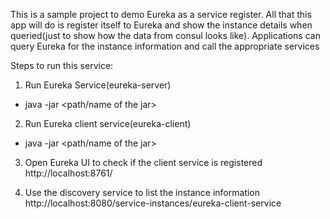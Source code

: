 This is a sample project to demo Eureka as a service register.
All that this app will do is register itself to Eureka and show the instance details when queried(just to show
how the data from consul looks like).
Applications can query Eureka for the instance information and call the appropriate services

Steps to run this service:
1. Run Eureka Service(eureka-server)
* java -jar <path/name of the jar>

2. Run Eureka client service(eureka-client)
* java -jar <path/name of the jar>

3. Open Eureka UI to check if the client service is registered
http://localhost:8761/

4. Use the discovery service to list the instance information
http://localhost:8080/service-instances/eureka-client-service